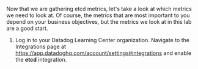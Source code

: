 Now that we are gathering etcd metrics, let's take a look at which metrics we need to look at. Of course, the metrics that are most important to you depend on your business objectives, but the metrics we look at in this lab are a good start.

1. Log in to your Datadog Learning Center organization. Navigate to the Integrations page at https://app.datadoghq.com/account/settings#integrations and enable the **etcd** integration. 